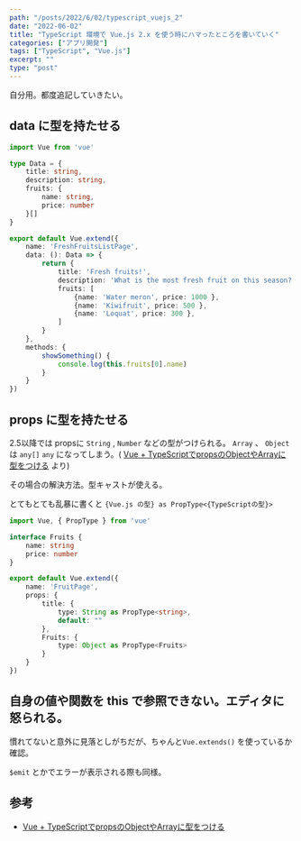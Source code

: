 ```yaml
---
path: "/posts/2022/6/02/typescript_vuejs_2"
date: "2022-06-02"
title: "TypeScript 環境で Vue.js 2.x を使う時にハマったところを書いていく" 
categories: ["アプリ開発"]
tags: ["TypeScript", "Vue.js"]
excerpt: ""
type: "post"
---
```


自分用。都度追記していきたい。

## data に型を持たせる

```typescript
import Vue from 'vue'

type Data = {
	title: string,
	description: string,
	fruits: {
		name: string,
		price: number
	}[]
}

export default Vue.extend({
	name: 'FreshFruitsListPage',
	data: (): Data => {
		return {
			title: 'Fresh fruits!',
			description: 'What is the most fresh fruit on this season?',
			fruits: [
				{name: 'Water meron', price: 1000 },
				{name: 'Kiwifruit', price: 500 },
				{name: 'Loquat', price: 300 },
			]
		}
	},
	methods: {
		showSomething() {
			console.log(this.fruits[0].name)
		}
	}
})
```

## props に型を持たせる

2.5以降では propsに `String` , `Number` などの型がつけられる。
`Array` 、 `Object` は `any[]` `any` になってしまう。( [Vue + TypeScriptでpropsのObjectやArrayに型をつける](https://qiita.com/iMasanari/items/31d8a26c7ee22793585c) より)


その場合の解決方法。型キャストが使える。

とてもとても乱暴に書くと
`{Vue.js の型} as PropType<{TypeScriptの型}>`

```typescript
import Vue, { PropType } from 'vue'

interface Fruits {
	name: string
	price: number
}

export default Vue.extend({
	name: 'FruitPage',
	props: {
		title: {
			type: String as PropType<string>,
			default: ""
		},
		Fruits: {
			type: Object as PropType<Fruits>
		}
	}
})
```


## 自身の値や関数を this で参照できない。エディタに怒られる。

慣れてないと意外に見落としがちだが、ちゃんと`Vue.extends()` を使っているか確認。

`$emit` とかでエラーが表示される際も同様。


## 参考

-  [Vue + TypeScriptでpropsのObjectやArrayに型をつける](https://qiita.com/iMasanari/items/31d8a26c7ee22793585c)